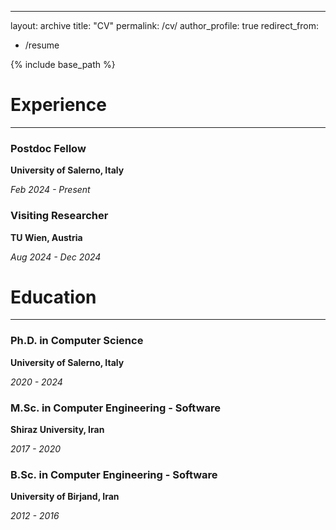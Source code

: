 ---
layout: archive
title: "CV"
permalink: /cv/
author_profile: true
redirect_from:
  - /resume


{% include base_path %}

# Experience
------

### Postdoc Fellow  
**University of Salerno, Italy**

*Feb 2024 - Present*  

### Visiting Researcher  
**TU Wien, Austria**

*Aug 2024 - Dec 2024*  

# Education
------

### Ph.D. in Computer Science  
**University of Salerno, Italy**

*2020 - 2024*  

### M.Sc. in Computer Engineering - Software
**Shiraz University, Iran**

*2017 - 2020*  

### B.Sc. in Computer Engineering - Software
**University of Birjand, Iran**  

*2012 - 2016*  




<!-- 
Work experience
======
* Summer 2015: Research Assistant
  * Github University
  * Duties included: Tagging issues
  * Supervisor: Professor Git

* Fall 2015: Research Assistant
  * Github University
  * Duties included: Merging pull requests
  * Supervisor: Professor Hub
  
Skills
======
* Skill 1
* Skill 2
  * Sub-skill 2.1
  * Sub-skill 2.2
  * Sub-skill 2.3
* Skill 3

Publications
======
  <ul>{% for post in site.publications %}
    {% include archive-single-cv.html %}
  {% endfor %}</ul>
  
Talks
======
  <ul>{% for post in site.talks %}
    {% include archive-single-talk-cv.html %}
  {% endfor %}</ul>
  
Teaching
======
  <ul>{% for post in site.teaching %}
    {% include archive-single-cv.html %}
  {% endfor %}</ul>
  
Service and leadership
======
* Currently signed in to 43 different slack teams -->
